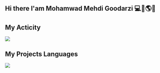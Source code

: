 ## Hi there I'am Mohamwad Mehdi Goodarzi 💻📁🌎❎

## My Acticity
<img src="https://github-readme-stats.vercel.app/api?username=MohamwadMehdiGoodarzi&show_icons=true&theme=onedark">

## My Projects Languages
<img src="https://github-readme-stats.vercel.app/api/top-langs/?username=MohamwadMehdiGoodarzi&hide_progress=false">





